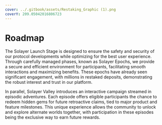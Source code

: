 ```yaml
---
cover: ../.gitbook/assets/Restaking_Graphic (1).png
coverY: 209.05042016806723
---
```


# Roadmap

The Solayer Launch Stage is designed to ensure the safety and security of our protocol developments while optimizing for the best user experience. Through carefully managed phases, known as Solayer Epochs, we provide a secure and efficient environment for participants, facilitating smooth interactions and maximizing benefits. These epochs have already seen significant engagement, with millions in restaked deposits, demonstrating the robust interest and trust in our platform.

In parallel, Solayer Valley introduces an interactive campaign streamed in episodic adventures. Each episode offers eligible participants the chance to redeem hidden gems for future retroactive claims, tied to major product and feature milestones. This unique experience allows the community to unlock and explore alternate worlds together, with participation in these episodes being the exclusive way to earn future rewards.
